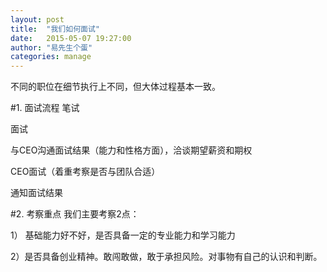 ```yaml
---
layout: post
title:  "我们如何面试"
date:   2015-05-07 19:27:00
author: "易先生个蛋"
categories: manage
---
```


不同的职位在细节执行上不同，但大体过程基本一致。

#1. 面试流程
笔试

面试

与CEO沟通面试结果（能力和性格方面），洽谈期望薪资和期权

CEO面试（着重考察是否与团队合适）

通知面试结果

#2. 考察重点
我们主要考察2点：

1） 基础能力好不好，是否具备一定的专业能力和学习能力

2）是否具备创业精神。敢闯敢做，敢于承担风险。对事物有自己的认识和判断。
